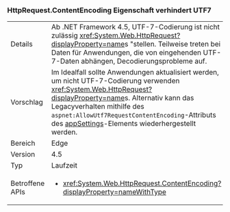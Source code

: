 ### <a name="httprequestcontentencoding-property-prohibits-utf7"></a>HttpRequest.ContentEncoding Eigenschaft verhindert UTF7

|   |   |
|---|---|
|Details|Ab .NET Framework 4.5, UTF-7-Codierung ist nicht zulässig <xref:System.Web.HttpRequest?displayProperty=name>s "stellen. Teilweise treten bei Daten für Anwendungen, die von eingehenden UTF-7-Daten abhängen, Decodierungsprobleme auf.|
|Vorschlag|Im Idealfall sollte Anwendungen aktualisiert werden, um nicht UTF-7-Codierung verwenden <xref:System.Web.HttpRequest?displayProperty=name>s. Alternativ kann das Legacyverhalten mithilfe des <code>aspnet:AllowUtf7RequestContentEncoding</code>-Attributs des [appSettings](https://msdn.microsoft.com/library/hh975440(v=vs.110).aspx)-Elements wiederhergestellt werden.|
|Bereich|Edge|
|Version|4.5|
|Typ|Laufzeit|
|Betroffene APIs|<ul><li><xref:System.Web.HttpRequest.ContentEncoding?displayProperty=nameWithType></li></ul>|

